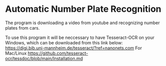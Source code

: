 # Automatic Number Plate Recognition

The program is downloading a video from youtube and recognizing number plates from cars.

To use this program it will be neccessary to have Tesseract-OCR on your Windows, which can be downloaded from this link below:
https://digi.bib.uni-mannheim.de/tesseract/?ref=nanonets.com
For Mac/Linux 
https://github.com/tesseract-ocr/tessdoc/blob/main/Installation.md
